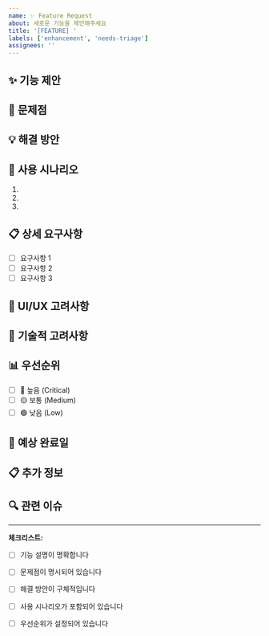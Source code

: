 ```yaml
---
name: ✨ Feature Request
about: 새로운 기능을 제안해주세요
title: '[FEATURE] '
labels: ['enhancement', 'needs-triage']
assignees: ''
---
```


## ✨ 기능 제안
<!-- 제안하는 기능에 대한 명확하고 간결한 설명을 작성해주세요 -->

## 🎯 문제점
<!-- 이 기능이 해결하고자 하는 문제점을 설명해주세요 -->
<!-- 예: 현재 사용자가 ... 할 수 없어서 불편합니다 -->

## 💡 해결 방안
<!-- 제안하는 기능이 어떻게 문제를 해결할지 설명해주세요 -->

## 🔄 사용 시나리오
<!-- 이 기능이 어떻게 사용될지 설명해주세요 -->
1. 
2. 
3. 

## 📋 상세 요구사항
<!-- 기능의 상세 요구사항을 작성해주세요 -->
- [ ] 요구사항 1
- [ ] 요구사항 2
- [ ] 요구사항 3

## 🎨 UI/UX 고려사항
<!-- UI/UX와 관련된 고려사항이 있다면 작성해주세요 -->

## 🔧 기술적 고려사항
<!-- 기술적 구현과 관련된 고려사항이 있다면 작성해주세요 -->

## 📊 우선순위
<!-- 이 기능의 우선순위를 선택해주세요 -->
- [ ] 🔴 높음 (Critical)
- [ ] 🟡 보통 (Medium)
- [ ] 🟢 낮음 (Low)

## 📅 예상 완료일
<!-- 예상 완료일이 있다면 작성해주세요 -->

## 📋 추가 정보
<!-- 기능과 관련된 추가 정보가 있다면 작성해주세요 -->

## 🔍 관련 이슈
<!-- 관련된 이슈가 있다면 링크해주세요 -->

---

**체크리스트:**
- [ ] 기능 설명이 명확합니다
- [ ] 문제점이 명시되어 있습니다
- [ ] 해결 방안이 구체적입니다
- [ ] 사용 시나리오가 포함되어 있습니다
- [ ] 우선순위가 설정되어 있습니다

